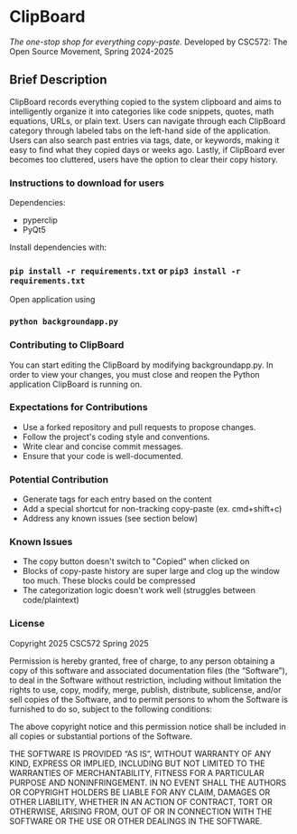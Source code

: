 # ClipBoard

*The one-stop shop for everything copy-paste.*
Developed by CSC572: The Open Source Movement, Spring 2024-2025

## Brief Description

ClipBoard records everything copied to the system clipboard and aims to intelligently organize it into categories like code snippets, quotes, math equations, URLs, or plain text. Users can navigate through each ClipBoard category through labeled tabs on the left-hand side of the application. Users can also search past entries via tags, date, or keywords, making it easy to find what they copied days or weeks ago. Lastly, if ClipBoard ever becomes too cluttered, users have the option to clear their copy history.

### Instructions to download for users

Dependencies:

- pyperclip
- PyQt5

Install dependencies with:

### ```pip install -r requirements.txt``` or ```pip3 install -r requirements.txt```

Open application using

### ```python backgroundapp.py```

### Contributing to ClipBoard

You can start editing the ClipBoard by modifying backgroundapp.py. In order to view your changes, you must close and reopen the Python application ClipBoard is running on.

### Expectations for Contributions

- Use a forked repository and pull requests to propose changes.
- Follow the project's coding style and conventions.
- Write clear and concise commit messages.
- Ensure that your code is well-documented.

### Potential Contribution

- Generate tags for each entry based on the content
- Add a special shortcut for non-tracking copy-paste (ex. cmd+shift+c)
- Address any known issues (see section below)

### Known Issues

- The copy button doesn't switch to "Copied" when clicked on
- Blocks of copy-paste history are super large and clog up the window too much. These blocks could be compressed
- The categorization logic doesn't work well (struggles between code/plaintext)

### License

Copyright 2025 CSC572 Spring 2025

Permission is hereby granted, free of charge, to any person obtaining a copy
of this software and associated documentation files (the “Software”), to deal
in the Software without restriction, including without limitation the rights
to use, copy, modify, merge, publish, distribute, sublicense, and/or sell
copies of the Software, and to permit persons to whom the Software is furnished
to do so, subject to the following conditions:

The above copyright notice and this permission notice shall be included in all
copies or substantial portions of the Software.

THE SOFTWARE IS PROVIDED “AS IS”, WITHOUT WARRANTY OF ANY KIND, EXPRESS OR
IMPLIED, INCLUDING BUT NOT LIMITED TO THE WARRANTIES OF MERCHANTABILITY, FITNESS
FOR A PARTICULAR PURPOSE AND NONINFRINGEMENT. IN NO EVENT SHALL THE AUTHORS OR
COPYRIGHT HOLDERS BE LIABLE FOR ANY CLAIM, DAMAGES OR OTHER LIABILITY, WHETHER
IN AN ACTION OF CONTRACT, TORT OR OTHERWISE, ARISING FROM, OUT OF OR IN CONNECTION
WITH THE SOFTWARE OR THE USE OR OTHER DEALINGS IN THE SOFTWARE.
